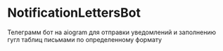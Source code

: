 # NotificationLettersBot
Телеграмм бот на aiogram для отправки уведомлений и заполнению гугл таблиц письмами по определенному формату
